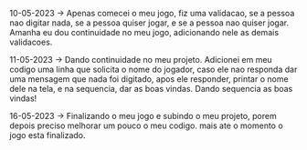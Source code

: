 10-05-2023 -> Apenas comecei o meu jogo, fiz uma validacao, se a pessoa nao digitar nada, se a pessoa quiser jogar, e se a pessoa nao quiser jogar. Amanha eu dou continuidade no meu jogo, adicionando nele as demais validacoes. 

11-05-2023 -> Dando continuidade no meu projeto. Adicionei em meu codigo uma linha que solicita o nome do jogador, caso ele nao responda dar uma mensagem que nada foi digitado, apos ele responder, printar o nome dele na tela, e na sequencia, dar as boas vindas. Dando sequencia as boas vindas! 

16-05-2023 -> Finalizando o meu jogo e subindo o meu projeto, porem depois preciso melhorar um pouco o meu codigo. mais ate o momento o jogo esta finalizado. 


